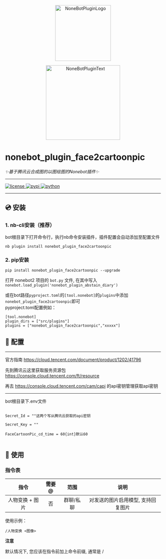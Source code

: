 <div align="center">
  <a href="https://v2.nonebot.dev/store"><img src="https://github.com/A-kirami/nonebot-plugin-template/blob/resources/nbp_logo.png" width="180" height="180" alt="NoneBotPluginLogo"></a>
  <br>
  <p><img src="https://github.com/A-kirami/nonebot-plugin-template/blob/resources/NoneBotPlugin.svg" width="240" alt="NoneBotPluginText"></p>
</div>


  
# nonebot_plugin_face2cartoonpic
  
_✨基于腾讯云合成图的以图绘图的Nonebot插件✨_

---
  
<a href="./LICENSE">
    <img src="https://img.shields.io/github/license/ANGJustinl/nonebot_plugin_face2cartoonpic" alt="license">
</a>
<a href="https://pypi.python.org/pypi/nonebot_plugin_face2cartoonpic">
    <img src="https://img.shields.io/pypi/v/nonebot_plugin_face2cartoonpic.svg" alt="pypi">
</a>
<a href="https://www.python.org">
    <img src="https://img.shields.io/badge/python-3.9+-blue.svg" alt="python">
</a>

---  

 </div align="center"> 
  
## 💿 安装

### 1. nb-cli安装（推荐）
bot根目录下打开命令行，执行nb命令安装插件，插件配置会自动添加至配置文件  
```
nb plugin install nonebot_plugin_face2cartoonpic
```

### 2. pip安装
```
pip install nonebot_plugin_face2cartoonpic --upgrade
```  
打开 nonebot2 项目的 ```bot.py``` 文件, 在其中写入  
```nonebot.load_plugin('nonebot_plugin_abstain_diary')```  
  
或在bot路径```pyproject.toml```的```[tool.nonebot]```的```plugins```中添加```nonebot_plugin_face2cartoonpic```即可  
pyproject.toml配置例如：  
``` 
[tool.nonebot]
plugin_dirs = ["src/plugins"]
plugins = ["nonebot_plugin_face2cartoonpic","xxxxx"]
```
  
## 📖 配置
--- 
  
官方指南 https://cloud.tencent.com/document/product/1202/41796  
  
先到腾讯云这里获取服务资源包 https://console.cloud.tencent.com/ft/resource
  
再去 https://console.cloud.tencent.com/cam/capi 的api密钥管理获取api密钥
  
---
  
bot根目录下.env文件
  
```  
  
Secret_Id = ""这两个写从腾讯云获取的api密钥
  
Secret_Key = ""
  
FaceCartoonPic_cd_time = 60{int}默认60  
  
```  
## 🎉 使用
### 指令表
| 指令 | 需要@ | 范围 | 说明 |
|:-----:|:----:|:----:|:----:|
| 人物变换 + 图片 | 否 | 群聊/私聊 | 对发送的图片启用模型, 支持回复图片 |

使用示例：

    /人物变换 <图像>

**注意**

默认情况下, 您应该在指令前加上命令前缀, 通常是 /
